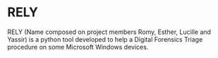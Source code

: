 # RELY

RELY (Name composed on project members Romy, Esther, Lucille and Yassir) is a python tool developed to help a Digital Forensics Triage procedure on some Microsoft Windows devices.
